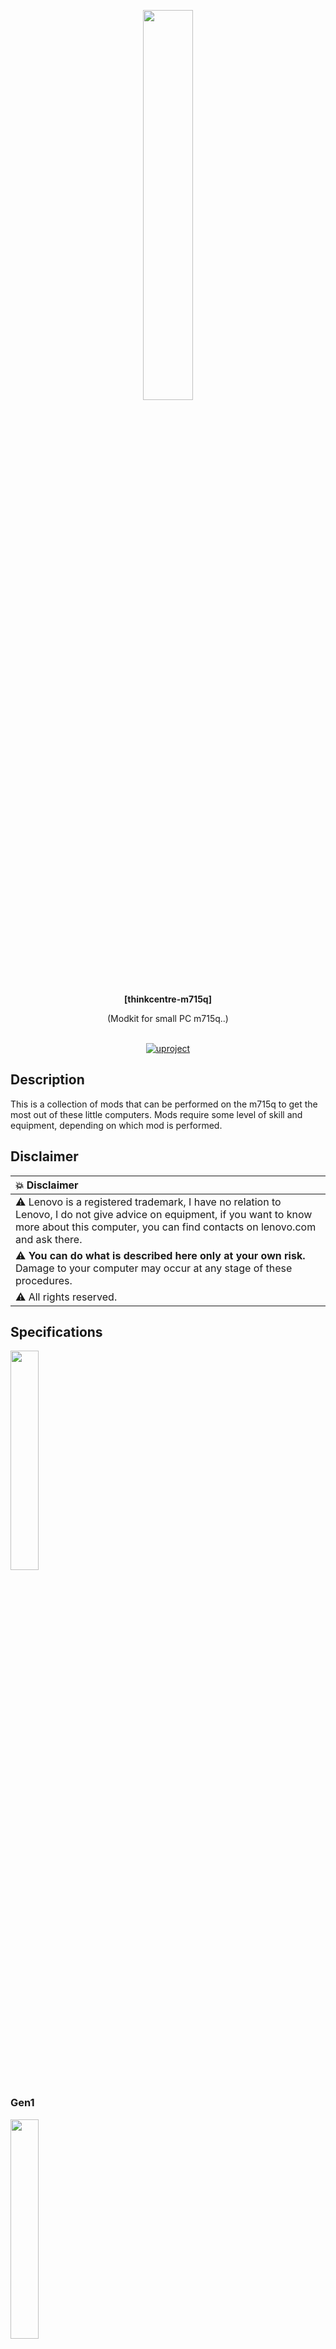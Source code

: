 <div id="header" align="center">

<p align="center"><img src="./img/model_list0.jpg" width="40%"></img></p>

  <b>[thinkcentre-m715q]</b>
  
  (Modkit for small PC m715q..)
  </br></br>
<div id="badges">
  <a href="https://github.com/denisandroid">
    <img src="https://github.com/UlinProject/img/blob/main/short_32/uproject.png?raw=true" alt="uproject"/>
  </a>
</div>
</div>

## Description
This is a collection of mods that can be performed on the m715q to get the most out of these little computers. Mods require some level of skill and equipment, depending on which mod is performed.

## Disclaimer
| :boom: Disclaimer          |
|:---------------------------|
|  :warning:  Lenovo is a registered trademark, I have no relation to Lenovo, I do not give advice on equipment, if you want to know more about this computer, you can find contacts on lenovo.com and ask there. |
|  :warning:  <b>You can do what is described here only at your own risk.</b> Damage to your computer may occur at any stage of these procedures. |
|  :warning:  All rights reserved. |

## Specifications

<b><img src="./img/model_list1.jpg" width="30%"></img></b>

### Gen1

<b><img src="./img/gen1.jpg" width="30%"></img></b>

| name | value |
| ---- | ----- |
| board | m715q GEN 1 |
| maximum cpu | PRO A12-8870E (x4 2.9Ghz (turbo: single core 3.8Ghz)) |
| standard cpu | PRO A10-8770E (x4 2.8Ghz (turbo: single core 3.5Ghz)) |
| mem | DDR4-2400, max: 32Gb (officially) |
| bios | winbond 25q64fwsig (8mb/64mbit, 1.8v) |
| vrm | ISL62773 (0.5V-1.55V) |
| sound | ALC233-CG, internal mono speaker |
| sata | x1 3.0 (6Gbit/s) |
| multicontroller (motherboard) | ITE 8738 (FAN, COMPORT, ...) |
| additional controller (motherboard) | NPCT652L (TPM) |
| usb 2.0 | single GL852G-MNY50 (480mb/s cpu channel common for all usb 2.0 ports for this mini pc) |
| usb 3.0 | x1 (in front near the button), x1 (in front near the red line, ability to charge when the device is turned off), x1 (near the power connector). Despite the presence of three ports, they all use one common bus limited to 10 Gbps/s cpu channel (either one port utilizing 10 Gbps (support for USB 3.1 gen 2, 10 Gbps not tested), or two ports utilizing 5 Gbps, or three ports utilizing 3.3 Gbps). |
| gpio list | ? |
| addition sensors | temperature sensor near vrm |

### Gen2

<b><img src="./img/gen2.jpg" width="30%"></img></b>

| name | value |
| ---- | ----- |
| board | m715q GEN 2 |
| maximum cpu | Ryzen 5 PRO 2400GE (x4 3.2Ghz (support overclock on all cores: 3.6Ghz/3.8Ghz) (turbo: single core x1 3.8Ghz)) |
| standard cpu | Ryzen 3 PRO 2200GE (x4 3.2Ghz (support overclock on all cores: 3.6Ghz/ 3.8Ghz?) (turbo: single core x1 3.6Ghz)) |
| mem (officially, 2200GE) | DDR4-2933, max: 32Gb 
| mem (unofficially) | DDR4-3200, (max: 64Gb (<b>not tested</b>)) |
| bios | MX25U12835F (16mb/128mbit, 1.8v) |
| vrm | ISL62773 (0.5V-1.55V) |
| sound | ALC233-CG, internal mono speaker |
| pcie | nvme (31.504 Gb/s PCIe bandwidth, 8.0 GT/s PCIe x4, cpu channel), wifi (?, x1, cpu channel), lan (?, x1, RT8111EPV, 1Gbit, cpu channel) |
| sata | x1 3.0 (6Gbit/s) |
| multicontroller (motherboard) | ITE 8738 (FAN, COMPORT, ...) |
| additional controller (motherboard) | NPCT652L (TPM) |
| usb 2.0 | single GL852G-MNY50 (480mb/s cpu channel common for all usb 2.0 ports for this mini pc) |
| usb 3.0 | x1 (in front near the button), x1 (in front near the red line, ability to charge when the device is turned off), x1 (near the power connector). Despite the presence of three ports, they all use one common bus limited to 10 Gbps/s cpu channel (either one port utilizing 10 Gbps (support for USB 3.1 gen 2, 10 Gbps not tested), or two ports utilizing 5 Gbps, or three ports utilizing 3.3 Gbps). |
| gpio list | ? |
| tested on |  overclock (cpu, mem, gpu?+), gpu memsize (1Gb, 2Gb, 3Gb, 8Gb, ...), smt shutdown, c6 en/off, pcie (aspm, performance mode) |
| addition sensors | temperature sensor near vrm |

<i>Fun fact:</i> There is a USB 3.0 port underneath the Ethernet port, but the USB 3.0 lines aren't actually connected to anything, and its original functionality remains a mystery. However, upon inspection, traces were found leading to a multi-controller.

<i>Interesting fact:</i> On Gen1, on the back side of the board, there are contacts for soldering the second SATA port (I haven’t tested its functionality), on Gen2 these contacts are no longer there.

## Converting a Gen1 board to a Gen2 board

<b><img src="./img/convert.jpg" width="40%"></img></b>

Although the boards are slightly different, a Gen1 board can easily be converted to a Gen2 board, allowing access to the new processors and features.

The GEN1 board has a Winbond 25q64fwsig BIOS chip (see photos for chip location). You should replace this chip with a 16MB BIOS chip, such as the MX25U12835F or W25Q128FWSIG.

BIOS chips are rated for 1.8V only. Do not attempt to solder a 3.3V chip. You will also need a 1.8V module for your programmer to flash the chip (flashing at 3.3V may damage the chip or result in an incomplete flash).

The BIOS chip should be flashed with a stock BIOS or a modified BIOS from the repository (note that these have test serial numbers embedded in them)

## Unlocked BIOS
Please note that there is an unlocked BIOS dump available in the repository, taken from a public source. It can do many things, such as enable overclocking and allocate video memory (up to 10GB, I think).

It can be directly flashed to a GEN2 system. For GEN1 systems, see instructions on converting a GEN1 system to a GEN2 system.

Please note that many settings in this unlocked BIOS are stored only in the BIOS chip. If you incorrectly overclock/undervolt your CPU, you will not be able to boot until you reflash the BIOS chip.

<i>If you don't want to flash a GEN2 system, you can download Smokeless_UMAF to a USB stick from an external source and load TianocoreBios from there with some features unlocked. However, you will only get full functionality from an unlocked BIOS (and note that incorrect settings in Smokeless, as well as settings in the flashed BIOS, can damage the board, in the best case you will have to flash the BIOS chip).</i>

## Overclocking and Undervolting (applies to both 2400GE and 2200GE)

<b><img src="./img/overclock.jpg" width="30%"></img></b>

<details open> 
  <summary><b># V2.0 (tested on 2400GE)</b></summary>
  
| comment                  | 0 |        1|         2|         3|                 4    |
| -----------------------| --------  | --------| --------   |  --------    | -------- |
| should be displayed      |3800 Mhz | 3600 Mhz| 2300 Mhz   |  1600 Mhz    | 1000 Mhz |
| should be displayed      |1.3000000| 1.293750| 393750 (?) |   393750 (?) |  393750  |
| what needs to be entered |98       |       90|       8a   |   80         |       50 |
| what needs to be entered |8        |        8|        C   |   10         |       10 |
| what needs to be entered |29       |       29|       b9   |   b9         |       b9 |

There are no exact recommendations here on how to set the frequencies and what frequencies you need, you can enter only pstate0 and get overclocking or enter all frequencies.

You can also enter the following set of frequencies (tested on 2400GE): 3.6Ghz, 3.5Ghz, 3.2Ghz, 1.0Ghz.

| :memo:        | <b>This section is not complete, I have not yet decided on the voltage, and you should also understand that not every processor will be able to work at a lower voltage with the frequencies specified here.</b>    |
|---------------|:-------------------------------------------|
</details>


<details> 
  <summary><b># V1.0 (tested on 2200GE)</b></summary>
Added lower voltages for higher frequencies. Also added 1.0 GHz and added overclock to 3.6 GHz (you can just leave 3.6 off your list if you don't need it).

| comment                | 0|        1|        2|         3|          4|
| -----------------------| --------| --------| --------|  --------|   --------|
| should be displayed      |3600 Mhz| 3200 Mhz| 2300 Mhz|  1600 Mhz | 1000 Mhz |
| should be displayed      |1.293750| 1.293750 | 97500 v|   87500 v |  77500 v |
| what needs to be entered |90|       80|       8a|  80 |       50 |
| what needs to be entered |8|        8|        C|    10 |       10 |
| what needs to be entered |29|       29|       5C| 6C |       7C|

| :memo:        | <b>This section is not complete, I have not yet decided on the voltage, and you should also understand that not every processor will be able to work at a lower voltage with the frequencies specified here.</b>    |
|---------------|:-------------------------------------------|
</details>

<details> 
  <summary><b># ?, for extreme overclocking (in case of an error, reflash the BIOS)</b></summary>
  
| Voltage | Ghz |
| ------- | --- |
| 1,3 ≤ 1,288 | <b>3.929</b> |
| 1,35 ≤ 1,344 | <b>3.979</b> |
| 1,4 ≤ 1,394 | <b>4.054</b> |
| 1,45 ≤ 1,444 | <b>4.076</b> |
| 1,5 ≤ 1,494 | <b>4.129</b> |

| :exclamation:        | <b>The parameters may be unique to your processor, so the values ​​are approximate.</b>       |
|---------------|:-------------------------------------------|
</details>

## Improve cooling

<details> 
  <summary><b># Processor scalping (tested on 2200GE and 2400GE)</b></summary>
<b><img src="./img/cpu_scalping.jpg" width="30%"></img></b>

Few people know that AMD APUs have thermal paste inside, and quite a thick layer at that, and this thermal paste dries out over time. For effective scalping, it is recommended to soak the processor in a solvent for 10-20 minutes, then cut off the sealant with a razor blade (be extremely careful or skip the scalping step, or better yet, buy a ready-made scalping kit for such processors). It is important not to scratch the printed circuit board, as this can damage the APU. Next, you can apply a thin layer of liquid metal to the processor, for example, with cotton swabs, or try not to use the processor cover at all (not tested and most likely impossible with this cooling system) and seal the processor cover with sealant (if the cover is not glued, there is a risk of metal leakage outside the processor).

It is also recommended to isolate the APU components by coating them with varnish or using special frames.

| :memo:        | Please note that we only applied liquid metal to the processor itself under its heatsink, the heatsink is completely chemically stable, as the processor cover is made of nickel-plated copper.       |
|---------------|:-------------------------------------------|

| :exclamation:        | <i><b>DO NOT</b> try to apply liquid metal between the cooler and the processor cover, even if it is copper (pure copper will absorb liquid metal over time and worsen the cooling), you can easily kill the cooling system.</i>       |
|---------------|:-------------------------------------------|
</details>

## Unlock CPU TDP (only for GEN 2)

<details> 
  <summary><b># ryzenadj</b></summary>
At the moment this problem is not solved at the BIOS level, but is solved at the operating system level (Windows or Linux).

| name | value |
| ------- | --- |
| CPU Family | Raven |
| SMU BIOS Interface Version | 5 |
| Version | v0.16.0 |
| PM Table Version | 1e0004 |

|        Name         |   Value   |     Parameter      |
|---------------------|-----------|--------------------|
| STAPM LIMIT         |    35.000 | stapm-limit        |
| STAPM VALUE         |     8.257 |                    |
| PPT LIMIT FAST      |    76.000 | fast-limit         |
| PPT VALUE FAST      |     8.990 |                    |
| PPT LIMIT SLOW      |    76.000 | slow-limit         |
| PPT VALUE SLOW      |     8.392 |                    |
| StapmTimeConst      |   100.000 | stapm-time         |
| SlowPPTTimeConst    |     5.000 | slow-time          |
| PPT LIMIT APU       |       nan | apu-slow-limit     |
| PPT VALUE APU       |       nan |                    |
| TDC LIMIT VDD       |    65.000 | vrm-current        |
| TDC VALUE VDD       |     2.381 |                    |
| TDC LIMIT SOC       |    50.000 | vrmsoc-current     |
| TDC VALUE SOC       |     4.295 |                    |
| EDC LIMIT VDD       |    95.000 | vrmmax-current     |
| EDC VALUE VDD       |    73.013 |                    |
| EDC LIMIT SOC       |    75.000 | vrmsocmax-current  |
| EDC VALUE SOC       |    18.217 |                    |
| THM LIMIT CORE      |    95.000 | tctl-temp          |
| THM VALUE CORE      |    40.853 |                    |
| STT LIMIT APU       |       nan | apu-skin-temp      |
| STT VALUE APU       |       nan |                    |
| STT LIMIT dGPU      |       nan | dgpu-skin-temp     |
| STT VALUE dGPU      |       nan |                    |
| CCLK Boost SETPOINT |    30.000 | power-saving /     |
| CCLK BUSY VALUE     |     6.150 | max-performance    |

As you can see, the default PPT parameters are very strange, I still haven’t found any specific optimal ones, so I simply recommend raising the TDP to 60 W (<b>but only after a complete modification of the cooling</b>).

```bash
# TDP, 35=>60
ryzenadj --stapm-limit=60000
```

(This code can simply be placed in rc.local, in Windows you can use Ryzen Controller.)

| :memo:        | <b>This section is not complete.</b>       |
|---------------|:-------------------------------------------|
</details>

## Board power
Typically, the first and second generation m715q are equipped with a 65W power supply. To overclock this mini PC, you will obviously need a more powerful power supply, for example, 90 or even 120W. Let me say right away that (with the help of Ryzenadj and other similar solutions, this is solved) this motherboard is software-locked at 65W. In addition, in addition to the software limitation of the processor power, the board has a hardware current sensor based on ina300, which limits the total power of the board and, if exceeded, requests the multicontroller to throttle the processor. Surprisingly, this current sensor is actually configured depending on the power of the power supply (support for 65W, 90W, 120W is declared), this is checked on 65W, 90W power supplies.

<details> 
  <summary><b># Scheme</b></summary>
  <b><img src="./img/board_power.jpg" width="30%"></img></b>
  <b><img src="./img/board_power_scheme.png" width="30%"></img></b>
</details>

<details> 
  <summary><b># 01 ModDisIna</b></summary>
  The entire protection of the ina300 current sensor is based on the fact that the multicontroller sets the maximum consumption level of the board with two outputs (see the "Limitations" branch). When this limit is exceeded, an alert is triggered, which is also sent to the multicontroller. The multicontroller, receiving such a signal, does nothing except send a signal to slow down the processor. The multicontroller also has an output that activates or deactivates this protection; by default, it is always active. In general, this protection is adequate, except that the moment of receiving the signal, the moment of installation, the moment of operation and the moment of throttling - all this happens through the multicontroller, although this should be implemented in hardware. 
  
  There is a theory that initially they wanted to enable and disable this protection programmatically, but, as usual, they did not give access to it. The essence of the modification: to rearrange the 1 kOhm switch-on resistor for ina300, by default this resistor transmits a signal from the multicontroller to the en pin of ina300, by rearranging the resistor to lower landing places you will permanently set the en pin to ground, thereby disabling the ina300 sensor, the `alert` is always pulled up to the plus and will not ask to throttle the processor when the sensor is disabled!
  
  # <b>You must understand why you need this, do it only at your own risk!</b>
  
  <b><img src="./img/board_power_moddisina.jpg" width="30%"></img></b>
</details>

## Known issues

<details open> 
  <summary><b>• Poor performance after reboot (gen2, linux)</b></summary>
It has been observed that if the system is rebooted (e.g. with reboot command), the Linux tsc clock source is always lost, which causes the whole system performance to drop to very low levels (CPU, RAM). This issue is not fixed by BIOS updates and seems to have been around for a long time. If you set tsc=unstable then the performance on reboot is always constant but also slightly lower than on first boot, which suggests that there really is some problem with tsc.

```dmesg
[    8.502316] clocksource: timekeeping watchdog on CPU0: Marking clocksource 'tsc' as unstable because the skew is too large:
[    8.502335] clocksource:                       'hpet' wd_nsec: 495412266 wd_now: 74b2d4c wd_last: 6def0b2 mask: ffffffff
[    8.502343] clocksource:                       'tsc' cs_nsec: 496288695 cs_now: 1a21e4cda2 cs_last: 19b1b24352 mask: ffffffffffffffff
[    8.502349] clocksource:                       Clocksource 'tsc' skewed 876429 ns (0 ms) over watchdog 'hpet' interval of 495412266 ns (495 ms)
[    8.502355] clocksource:                       'tsc' is current clocksource.
[    8.502371] tsc: Marking TSC unstable due to clocksource watchdog
[    8.502392] TSC found unstable after boot, most likely due to broken BIOS. Use 'tsc=unstable'.
[    8.502394] sched_clock: Marking unstable (8511381561, -8990127)<-(8520197471, -17805900)
[    8.502614] clocksource: Checking clocksource tsc synchronization from CPU 4 to CPUs 0,5.
[    8.502630] clocksource: Override clocksource tsc is unstable and not HRT compatible - cannot switch while in HRT/NOHZ mode
[    8.502664] clocksource: Switched to clocksource hpet
```
| :memo:        | <b>There is currently no complete solution to this problem, you can simply turn on/off the device instead of rebooting.</b>       |
|---------------|:-------------------------------------------|
</details>

<details> 
  <summary><b># `amd_pstate` not working (gen2, linux)</b></summary>
While this is not a specific CPU frequency and voltage management issue on this device, since `acpi-cpufreq` works fine and well, it is impossible not to mention it.

```dmesg
[    6.884017] amd_pstate_ut: amd_pstate_ut_acpi_cpc_valid the _CPC object is not present in SBIOS!
[    6.884022] amd_pstate_ut: 1    amd_pstate_ut_acpi_cpc_valid	 fail: -22!
[    6.884025] amd_pstate_ut: 2    amd_pstate_ut_check_enabled	 success!
[    6.884029] amd_pstate_ut: 3    amd_pstate_ut_check_perf	 success!
[    6.884032] amd_pstate_ut: 4    amd_pstate_ut_check_freq	 success!
[    6.884037] amd_pstate_ut: 5    amd_pstate_ut_check_driver	 success!
```

| :memo:        | <b>The solution has not yet been found.</b>       |
|---------------|:-------------------------------------------|
</details>

<details> 
  <summary><b># The integrated video card switches off from time to time, which is especially noticeable on `linux zen` kernels  (gen2, 2400GE, linux)</b></summary>
Your video card may sometimes turn off and you won't even know why. In dmesg logs you will only see that your video card turned off and on, and some games may show various strange effects. This problem is relevant on modern Linux (2025) and repeats itself over and over again without any symptoms (most likely at times when your gpu frequency increases).

Solution, you need to add this to cmdline:
```
amdgpu.gttsize=8192 amdgpu.lockup_timeout=1000 amdgpu.gpu_recovery=1 amdgpu.noretry=0 amdgpu.ppfeaturemask=0xfffd3fff amdgpu.deep_color=1 systemd.unified_cgroup_hierarchy=true
```

And add this to the file `/etc/environment`
```
AMD_DEBUG=nodcc
```
</details>

